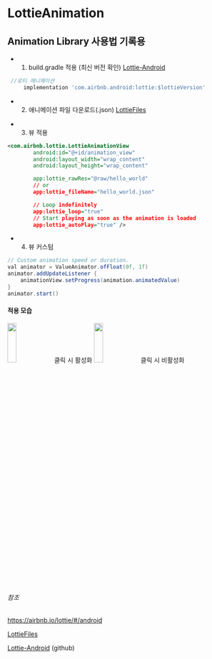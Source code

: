 # LottieAnimation
 Animation Library 사용법 기록용
 ---

* 1. build.gradle 적용 (최신 버전 확인)
 [Lottie-Android][link]

[link]: https://github.com/airbnb/lottie-android


```gradle
 //로티 애니메이션
     implementation 'com.airbnb.android:lottie:$lottieVersion'
```

* 2. 애니메이션 파일 다운로드(.json)
[LottieFiles][link]

[link]: https://lottiefiles.com/


* 3. 뷰 적용
```xml
<com.airbnb.lottie.LottieAnimationView
        android:id="@+id/animation_view"
        android:layout_width="wrap_content"
        android:layout_height="wrap_content"

        app:lottie_rawRes="@raw/hello_world"
        // or
        app:lottie_fileName="hello_world.json"

        // Loop indefinitely
        app:lottie_loop="true"
        // Start playing as soon as the animation is loaded
        app:lottie_autoPlay="true" />
```
        
* 4. 뷰 커스텀
```java
// Custom animation speed or duration.
val animator = ValueAnimator.ofFloat(0f, 1f)
animator.addUpdateListener {
    animationView.setProgress(animation.animatedValue)
}
animator.start()
```

#### 적용 모습
<img src="https://ifh.cc/g/TiCpFz.jpg" width="20%" height="15%"></img>
클릭 시 활성화
<img src="https://ifh.cc/g/JVOH26.jpg" width="20%" height="15%"></img>
클릭 시 비활성화



###### 참조
https://airbnb.io/lottie/#/android

[LottieFiles][link]

[link]: https://lottiefiles.com/

[Lottie-Android][link] (github)

[link]: https://github.com/airbnb/lottie-android
